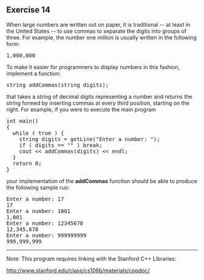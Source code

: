 Exercise 14
----------- 

When large numbers are written out on paper, it is traditional -- at least in the United States -- to use commas to separate the digits into groups of three. For example, the number one million is usually written in the following form:

<pre>
1,000,000
</pre>

To make it easier for programmers to display numbers in this fashion, implement a function:

<pre>
string addCommas(string digits);
</pre>

that takes a string of decimal digits representing a number and returns the string formed by inserting commas at every third position, starting on the right. For example, if you were to execute the main program

<pre>
int main()
{
  while ( true ) {
    string digits = getLine("Enter a number: ");
    if ( digits == "" ) break;
    cout &lt;&lt; addCommas(digits) &lt;&lt; endl;
  }
  return 0;
}
</pre>

your implementation of the **addCommas** function should be able to produce the following sample run:

<pre>
Enter a number: 17
17
Enter a number: 1001
1,001
Enter a number: 12345678
12,345,678
Enter a number: 999999999
999,999,999
</pre>

---

Note: This program requires linking with the Stanford C++ Libraries:

http://www.stanford.edu/class/cs106b/materials/cppdoc/